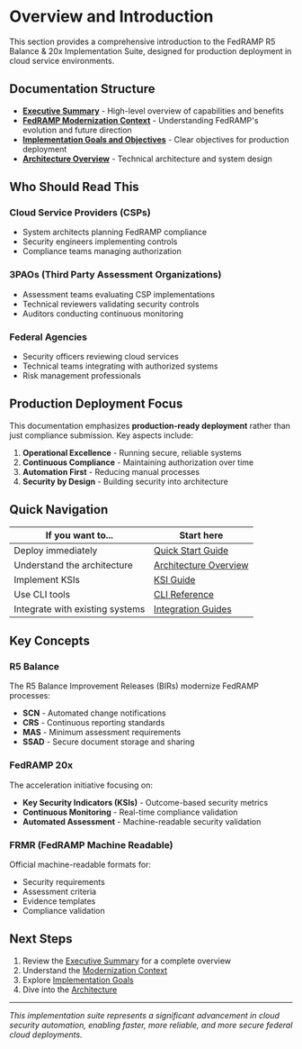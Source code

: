 # Overview and Introduction

This section provides a comprehensive introduction to the FedRAMP R5 Balance & 20x Implementation Suite, designed for production deployment in cloud service environments.

## Documentation Structure

- **[Executive Summary](./executive-summary.md)** - High-level overview of capabilities and benefits
- **[FedRAMP Modernization Context](./modernization-context.md)** - Understanding FedRAMP's evolution and future direction
- **[Implementation Goals and Objectives](./goals-objectives.md)** - Clear objectives for production deployment
- **[Architecture Overview](./architecture.md)** - Technical architecture and system design

## Who Should Read This

### Cloud Service Providers (CSPs)
- System architects planning FedRAMP compliance
- Security engineers implementing controls
- Compliance teams managing authorization

### 3PAOs (Third Party Assessment Organizations)
- Assessment teams evaluating CSP implementations
- Technical reviewers validating security controls
- Auditors conducting continuous monitoring

### Federal Agencies
- Security officers reviewing cloud services
- Technical teams integrating with authorized systems
- Risk management professionals

## Production Deployment Focus

This documentation emphasizes **production-ready deployment** rather than just compliance submission. Key aspects include:

1. **Operational Excellence** - Running secure, reliable systems
2. **Continuous Compliance** - Maintaining authorization over time
3. **Automation First** - Reducing manual processes
4. **Security by Design** - Building security into architecture

## Quick Navigation

| If you want to... | Start here |
|-------------------|------------|
| Deploy immediately | [Quick Start Guide](../02-getting-started/quick-start.md) |
| Understand the architecture | [Architecture Overview](./architecture.md) |
| Implement KSIs | [KSI Guide](../03-fedramp-20x/ksi-guide.md) |
| Use CLI tools | [CLI Reference](../07-cli-reference/overview.md) |
| Integrate with existing systems | [Integration Guides](../09-integration/README.md) |

## Key Concepts

### R5 Balance
The R5 Balance Improvement Releases (BIRs) modernize FedRAMP processes:
- **SCN** - Automated change notifications
- **CRS** - Continuous reporting standards
- **MAS** - Minimum assessment requirements
- **SSAD** - Secure document storage and sharing

### FedRAMP 20x
The acceleration initiative focusing on:
- **Key Security Indicators (KSIs)** - Outcome-based security metrics
- **Continuous Monitoring** - Real-time compliance validation
- **Automated Assessment** - Machine-readable security validation

### FRMR (FedRAMP Machine Readable)
Official machine-readable formats for:
- Security requirements
- Assessment criteria
- Evidence templates
- Compliance validation

## Next Steps

1. Review the [Executive Summary](./executive-summary.md) for a complete overview
2. Understand the [Modernization Context](./modernization-context.md)
3. Explore [Implementation Goals](./goals-objectives.md)
4. Dive into the [Architecture](./architecture.md)

---

*This implementation suite represents a significant advancement in cloud security automation, enabling faster, more reliable, and more secure federal cloud deployments.* 